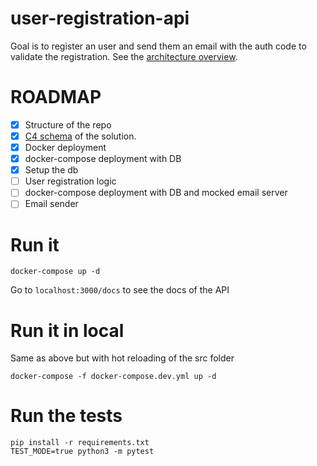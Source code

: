 # user-registration-api

Goal is to register an user and send them an email with the auth code to validate the registration. See the [architecture overview](./docs/Components%20view.png).

# ROADMAP

- [x] Structure of the repo
- [x] [C4 schema](https://c4model.com/) of the solution.
- [x] Docker deployment
- [x] docker-compose deployment with DB
- [x] Setup the db
- [ ] User registration logic
- [ ] docker-compose deployment with DB and mocked email server
- [ ] Email sender

# Run it

```
docker-compose up -d
```

Go to `localhost:3000/docs` to see the docs of the API

# Run it in local

Same as above but with hot reloading of the src folder

```
docker-compose -f docker-compose.dev.yml up -d
```

# Run the tests

```
pip install -r requirements.txt
TEST_MODE=true python3 -m pytest
```
